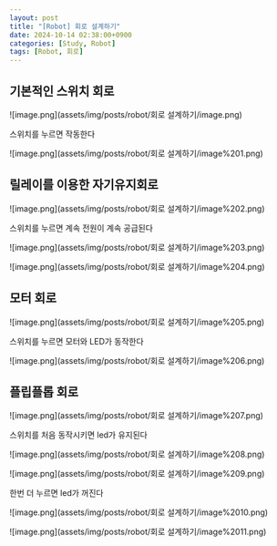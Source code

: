 ```yaml
---
layout: post
title: "[Robot] 회로 설계하기"
date: 2024-10-14 02:38:00+0900
categories: [Study, Robot]
tags: [Robot, 회로]
---
```

## 기본적인 스위치 회로

![image.png](assets/img/posts/robot/회로 설계하기/image.png)

스위치를 누르면 작동한다

![image.png](assets/img/posts/robot/회로 설계하기/image%201.png)

## 릴레이를 이용한 자기유지회로

![image.png](assets/img/posts/robot/회로 설계하기/image%202.png)

스위치를 누르면 계속 전원이 계속 공급된다

![image.png](assets/img/posts/robot/회로 설계하기/image%203.png)

![image.png](assets/img/posts/robot/회로 설계하기/image%204.png)

## 모터 회로

![image.png](assets/img/posts/robot/회로 설계하기/image%205.png)

스위치를 누르면 모터와 LED가 동작한다

![image.png](assets/img/posts/robot/회로 설계하기/image%206.png)

## 플립플롭 회로

![image.png](assets/img/posts/robot/회로 설계하기/image%207.png)

스위치를 처음 동작시키면 led가 유지된다

![image.png](assets/img/posts/robot/회로 설계하기/image%208.png)

![image.png](assets/img/posts/robot/회로 설계하기/image%209.png)

한번 더 누르면 led가 꺼진다

![image.png](assets/img/posts/robot/회로 설계하기/image%2010.png)

![image.png](assets/img/posts/robot/회로 설계하기/image%2011.png)

